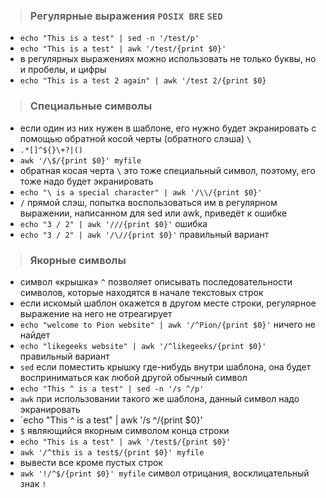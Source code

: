 >### Регулярные выражения `POSIX BRE` `SED`

* `echo "This is a test" | sed -n '/test/p'`
* `echo "This is a test" | awk '/test/{print $0}'`
* в регулярных выражениях можно использовать не только буквы, но и пробелы, и цифры
* `echo "This is a test 2 again" | awk '/test 2/{print $0}`

>### Специальные символы

* если один из них нужен в шаблоне, его нужно будет экранировать с помощью обратной косой черты (обратного слэша) `\`
* `.*[]^${}\+?|()`
* `awk '/\$/{print $0}' myfile`
* обратная косая черта `\` это тоже специальный символ, поэтому, его тоже надо будет экранировать
* `echo "\ is a special character" | awk '/\\/{print $0}'`
* `/` прямой слэш, попытка воспользоваться им в регулярном выражении, написанном для sed или awk, приведёт к ошибке
* `echo "3 / 2" | awk '///{print $0}'` ошибка
* `echo "3 / 2" | awk '/\//{print $0}'` правильный вариант

>### Якорные символы

* cимвол «крышка» `^` позволяет описывать последовательности символов, которые находятся в начале текстовых строк
* если искомый шаблон окажется в другом месте строки, регулярное выражение на него не отреагирует
* `echo "welcome to Pion website" | awk '/^Pion/{print $0}'` ничего не найдет
* `echo "likegeeks website" | awk '/^likegeeks/{print $0}'` правильный вариант
* `sed` если поместить крышку где-нибудь внутри шаблона, она будет восприниматься как любой другой обычный символ
* `echo "This ^ is a test" | sed -n '/s ^/p'`
* `awk` при использовании такого же шаблона, данный символ надо экранировать
* `echo "This ^ is a test" | awk '/s \^/{print $0}'
* `$` являющийся якорным символом конца строки
* `echo "This is a test" | awk '/test$/{print $0}'`
* `awk '/^this is a test$/{print $0}' myfile`
* вывести все кроме пустых строк
* `awk '!/^$/{print $0}' myfile` символ отрицания, восклицательный знак `!`
